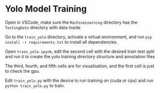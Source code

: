 # Yolo Model Training

Open in VSCode, make sure the `MachineLearning` directory has the `TestingData` directory with data inside

Go to the `train_yolo` directory, activate a virtual environment, and run `pip install -r requirements.txt` to install all dependencies.

Open `train_yolo.ipynb`, edit the second cell with the desired train test split and run it to create the yolo training directory structure and annotation files

The third, fourth, and fifth cells are for visualisation, and the first cell is just to check the gpu.

Edit `train_yolo.py` with the device to run training on (cuda or cpu) and run `python train_yolo.py` to train.
